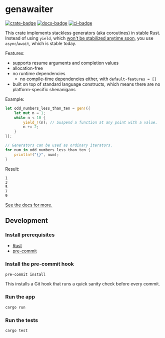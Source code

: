 # genawaiter

[![crate-badge]][crate-link] [![docs-badge]][docs-link] [![ci-badge]][ci-link]

[crate-badge]: https://img.shields.io/crates/v/genawaiter.svg
[crate-link]: https://crates.io/crates/genawaiter
[docs-badge]: https://docs.rs/genawaiter/badge.svg
[docs-link]: https://docs.rs/genawaiter
[ci-badge]: https://github.com/whatisaphone/genawaiter/workflows/CI/badge.svg
[ci-link]: https://github.com/whatisaphone/genawaiter/actions

This crate implements stackless generators (aka coroutines) in stable Rust. Instead of using `yield`, which [won't be stabilized anytime soon][yield-unstable], you use `async`/`await`, which is stable today.

[yield-unstable]: https://doc.rust-lang.org/nightly/unstable-book/language-features/generators.html

Features:

- supports resume arguments and completion values
- allocation-free
- no runtime dependencies
  - no compile-time dependencies either, with `default-features = []`
- built on top of standard language constructs, which means there are no platform-specific shenanigans

Example:

```rust
let odd_numbers_less_than_ten = gen!({
    let mut n = 1;
    while n < 10 {
        yield_!(n); // Suspend a function at any point with a value.
        n += 2;
    }
});

// Generators can be used as ordinary iterators.
for num in odd_numbers_less_than_ten {
    println!("{}", num);
}
```

Result:

```text
1
3
5
7
9
```

[See the docs for more.](https://docs.rs/genawaiter)

## Development

### Install prerequisites

- [Rust]
- [pre-commit]

[Rust]: https://www.rust-lang.org/
[pre-commit]: https://pre-commit.com/

### Install the pre-commit hook

```sh
pre-commit install
```

This installs a Git hook that runs a quick sanity check before every commit.

### Run the app

```sh
cargo run
```

### Run the tests

```sh
cargo test
```
